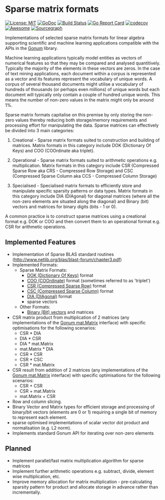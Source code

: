 # Sparse matrix formats
[![License: MIT](https://img.shields.io/badge/License-MIT-yellow.svg)](https://opensource.org/licenses/MIT)
[![GoDoc](https://godoc.org/github.com/james-bowman/sparse?status.svg)](https://godoc.org/github.com/james-bowman/sparse)
[![Build Status](https://travis-ci.org/james-bowman/sparse.svg?branch=master)](https://travis-ci.org/james-bowman/sparse)
[![Go Report Card](https://goreportcard.com/badge/github.com/james-bowman/sparse)](https://goreportcard.com/report/github.com/james-bowman/sparse)
[![codecov](https://codecov.io/gh/james-bowman/sparse/branch/master/graph/badge.svg)](https://codecov.io/gh/james-bowman/sparse)
[![Awesome](https://cdn.rawgit.com/sindresorhus/awesome/d7305f38d29fed78fa85652e3a63e154dd8e8829/media/badge.svg)](https://github.com/avelino/awesome-go)
[![Sourcegraph](https://sourcegraph.com/github.com/james-bowman/sparse/-/badge.svg)](https://sourcegraph.com/github.com/james-bowman/sparse?badge)


Implementations of selected sparse matrix formats for linear algebra supporting scientific and machine learning applications compatible with the APIs in the [Gonum](http://www.gonum.org/) library.

Machine learning applications typically model entities as vectors of numerical features so that they may be compared and analysed quantitively.  Typically the majority of the elements in these vectors are zeros. In the case of text mining applications, each document within a corpus is represented as a vector and its features represent the vocabulary of unique words.  A corpus of several thousand documents might utilise a vocabulary of hundreds of thousands (or perhaps even millions) of unique words but each document will typically only contain a couple of hundred unique words.  This means the number of non-zero values in the matrix might only be around 1%.

Sparse matrix formats capitalise on this premise by only storing the non-zero values thereby reducing both storage/memory requirements and processing effort for manipulating the data.  Sparse matrices can effectively be divided into 3 main categories:

1. Creational - Sparse matrix formats suited to construction and building of matrices.  Matrix formats in this category include DOK (Dictionary Of Keys) and COO (COOrdinate aka triplet).

2. Operational - Sparse matrix formats suited to arithmetic operations e.g. multiplication.  Matrix formats in this category include CSR (Compressed Sparse Row aka CRS - Compressed Row Storage) and CSC (Compressed Sparse Column aka CCS - Compressed Column Storage)

3. Specialised - Specialised matrix formats to efficiently store and manipulate specific sparsity patterns or data types.  Matrix formats in this category include DIA (DIAgonal) for diagonal matrices (where all the non-zero elements are situated along the diagonal) and Binary (bit) vectors and matrices for binary digits (bits - 1 or 0).

A common practice is to construct sparse matrices using a creational format e.g. DOK or COO and then convert them to an operational format e.g. CSR for arithmetic operations.

## Implemented Features

* Implementation of Sparse BLAS standard routines (<http://www.netlib.org/blas/blast-forum/chapter3.pdf>)
* Implemented Formats:
    * Sparse Matrix Formats:
        * [DOK (Dictionary Of Keys)](https://en.wikipedia.org/wiki/Sparse_matrix#Dictionary_of_keys_(DOK)) format
        * [COO (COOrdinate)](https://en.wikipedia.org/wiki/Sparse_matrix#Coordinate_list_(COO)) format (sometimes referred to as 'triplet')
        * [CSR (Compressed Sparse Row)](https://en.wikipedia.org/wiki/Sparse_matrix#Compressed_sparse_row_(CSR,_CRS_or_Yale_format)) format
        * [CSC (Compressed Sparse Column)](https://en.wikipedia.org/wiki/Sparse_matrix#Compressed_sparse_column_(CSC_or_CCS)) format
        * [DIA (DIAgonal)](https://en.wikipedia.org/wiki/Sparse_matrix#Diagonal) format
        * sparse vectors
    * Other Formats:
        * [Binary (Bit) vectors](https://en.wikipedia.org/wiki/Bit_array) and matrices
* CSR matrix product from multiplication of 2 matrices (any implementations of the [Gonum mat.Matrix](https://godoc.org/gonum.org/v1/gonum/mat#Matrix) interface) with specific optimisations for the following scenarios:
    * CSR * DIA
    * DIA * CSR
    * DIA * mat.Matrix
    * mat.Matrix * DIA
    * CSR * CSR
    * CSR * CSC
    * CSR * mat.Matrix
* CSR result from addition of 2 matrices (any implementations of the [Gonum mat.Matrix](https://godoc.org/gonum.org/v1/gonum/mat#Matrix) interface) with specific optimisations for the following scenarios:
    * CSR + CSR
    * CSR + mat.Matrix
    * mat.Matrix + CSR
* Row and column slicing.
* Binary Vector and Matrix types for efficient storage and processing of binary/bit vectors (elements are 0 or 1) requiring a single bit of memory to represent each element.
* sparse optimised implementations of scalar vector dot product and normalisation (e.g. L2 norm).
* Implements standard Gonum API for iterating over non-zero elements

## Planned

* Implement parallel/fast matrix multiplication algorithm for sparse matrices
* Implement further arithmetic operations e.g. subtract, divide, element wise multiplication, etc.
* Improve memory allocation for matrix multiplication - pre-calculating sparsity pattern for product and allocate storage in advance rather than incrementally.
